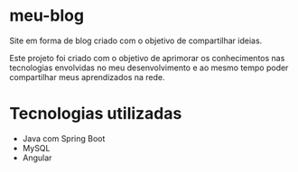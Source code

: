 # meu-blog
Site em forma de blog criado com o objetivo de compartilhar ideias.

Este projeto foi criado com o objetivo de aprimorar os conhecimentos nas tecnologias envolvidas no meu desenvolvimento e ao mesmo tempo poder compartilhar meus aprendizados na rede.

# Tecnologias utilizadas

- Java com Spring Boot
- MySQL
- Angular
